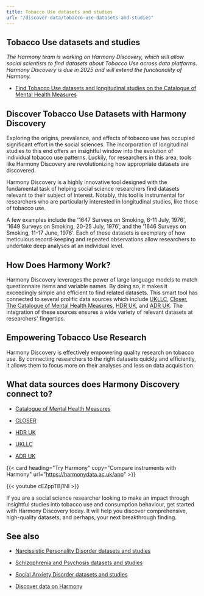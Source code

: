 ```yaml
---
title: Tobacco Use datasets and studies
url: "/discover-data/tobacco-use-datasets-and-studies"
---
```


## Tobacco Use datasets and studies

*The Harmony team is working on Harmony Discovery, which will allow social scientists to find datasets about Tobacco Use across data platforms. Harmony Discovery is due in 2025 and will extend the functionality of Harmony.*

* [Find Tobacco Use datasets and longitudinal studies on the Catalogue of Mental Health Measures](https://www.cataloguementalhealth.ac.uk/?content=search&query=Topic:tobacco+use)

## Discover Tobacco Use Datasets with Harmony Discovery

Exploring the origins, prevalence, and effects of tobacco use has occupied significant effort in the social sciences. The incorporation of longitudinal studies to this end offers an insightful window into the evolution of individual tobacco use patterns. Luckily, for researchers in this area, tools like Harmony Discovery are revolutionizing how appropriate datasets are discovered.

Harmony Discovery is a highly innovative tool designed with the fundamental task of helping social science researchers find datasets relevant to their subject of interest. Notably, this tool is instrumental for researchers who are particularly interested in longitudinal studies, like those of tobacco use.

A few examples include the '1647 Surveys on Smoking, 6-11 July, 1976', '1649 Surveys on Smoking, 20-25 July, 1976', and the '1646 Surveys on Smoking, 11-17 June, 1976'. Each of these datasets is exemplary of how meticulous record-keeping and repeated observations allow researchers to undertake deep analyses at an individual level.

## How Does Harmony Work?

Harmony Discovery leverages the power of large language models to match questionnaire items and variable names. By doing so, it makes it exceedingly simple and efficient to find related datasets. This smart tool has connected to several prolific data sources which include [UKLLC](https://explore.ukllc.ac.uk), [Closer](https://www.closer.ac.uk/), [The Catalogue of Mental Health Measures](https://www.cataloguementalhealth.ac.uk/), [HDR UK](https://www.hdruk.ac.uk), and [ADR UK](https://www.adruk.org/). The integration of these sources ensures a wide variety of relevant datasets at researchers' fingertips.

## Empowering Tobacco Use Research

Harmony Discovery is effectively empowering quality research on tobacco use. By connecting researchers to the right datasets quickly and efficiently, it allows them to focus more on their analyses and less on data acquisition.


## What data sources does Harmony Discovery connect to?

* [Catalogue of Mental Health Measures](https://www.cataloguementalhealth.ac.uk/)

* [CLOSER](https://closer.ac.uk/)

* [HDR UK](https://www.healthdatagateway.org/)

* [UKLLC](https://explore.ukllc.ac.uk)

* [ADR UK](https://www.adruk.org/data-access/data-catalogue/)

{{< card heading="Try Harmony" copy="Compare instruments with Harmony" url="https://harmonydata.ac.uk/app" >}}

{{< youtube cEZppTBj1NI >}}


If you are a social science researcher looking to make an impact through insightful studies into tobacco use and consumption behaviour, get started with Harmony Discovery today. It will help you discover comprehensive, high-quality datasets, and perhaps, your next breakthrough finding.

## See also

* [Narcissistic Personality Disorder datasets and studies](/discover-data/narcissistic-personality-disorder-datasets-and-studies)

* [Schizophrenia and Psychosis datasets and studies](/discover-data/schizophrenia-and-psychosis-datasets-and-studies)

* [Social Anxiety Disorder datasets and studies](/discover-data/social-anxiety-disorder-datasets-and-studies)

* [Discover data on Harmony](/discover-data/)